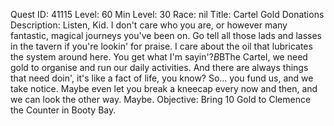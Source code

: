 Quest ID: 41115
Level: 60
Min Level: 30
Race: nil
Title: Cartel Gold Donations
Description: Listen, Kid. I don't care who you are, or however many fantastic, magical journeys you've been on. Go tell all those lads and lasses in the tavern if you're lookin' for praise. I care about the oil that lubricates the system around here. You get what I'm sayin'?$B$BThe Cartel, we need gold to organise and run our daily activities. And there are always things that need doin', it's like a fact of life, you know? So... you fund us, and we take notice. Maybe even let you break a kneecap every now and then, and we can look the other way. Maybe.
Objective: Bring 10 Gold to Clemence the Counter in Booty Bay.
